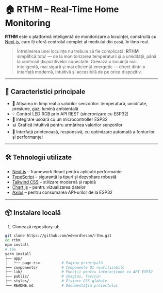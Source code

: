 # 🏠 RTHM – Real-Time Home Monitoring

**RTHM** este o platformă inteligentă de monitorizare a locuinței, construită cu [Next.js](https://nextjs.org/), care îți oferă controlul complet al mediului din casă, în timp real.

> Întreținerea unei locuințe nu trebuie să fie complicată. **RTHM** simplifică totul — de la monitorizarea temperaturii și a umidității, până la controlul dispozitivelor conectate. Creează o locuință mai inteligentă, mai sigură și mai eficientă energetic — direct dintr-o interfață modernă, intuitivă și accesibilă de pe orice dispozitiv.

---

## 🚀 Caracteristici principale

- 📡 Afișarea în timp real a valorilor senzorilor: temperatură, umiditate, presiune, gaz, lumină ambientală
- 💡 Control LED RGB prin API REST (sincronizare cu ESP32)
- 🔧 Integrare ușoară cu un microcontroller ESP32
- 📊 Grafică intuitivă pentru urmărirea valorilor senzorilor
- 🔐 Interfață prietenoasă, responsivă, cu optimizare automată a fonturilor și performanței

---

## 🛠️ Tehnologii utilizate

- [Next.js](https://nextjs.org/) – framework React pentru aplicații performante
- [TypeScript](https://www.typescriptlang.org/) – siguranță la tipuri și dezvoltare robustă
- [Tailwind CSS](https://tailwindcss.com/) – stilizare modernă și rapidă
- [Chart.js](https://www.chartjs.org/) – pentru vizualizarea datelor
- [Axios](https://axios-http.com/) – pentru consumarea API-urilor de la ESP32

---

## 📦 Instalare locală

1. Clonează repository-ul:

```bash
git clone https://github.com/edwardlesan/rthm.git
cd rthm
npm install
# sau
yarn install
├── app/
│   └── page.tsx          # Pagina principală
├── components/           # Componente UI reutilizabile
├── lib/                  # Funcții pentru interacțiune cu API ESP32
├── public/               # Imagini, favicon
├── styles/               # Fișiere CSS globale
└── README.md             # Documentația proiectului
